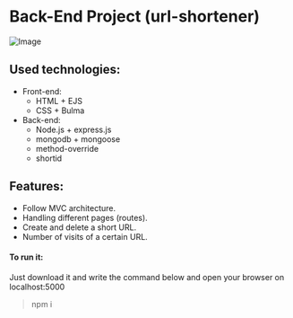 # Back-End Project (url-shortener)

![Image](https://imgur.com/B1D2Nv6.png)
## Used technologies:
- Front-end:
  - HTML + EJS
  - CSS + Bulma
- Back-end:
  - Node.js + express.js
  - mongodb + mongoose
  - method-override
  - shortid
## Features:
- Follow MVC architecture.
- Handling different pages (routes).
- Create and delete a short URL.
- Number of visits of a certain URL.

####   To run it:
Just download it and write the command below and open your browser on localhost:5000
> npm i
